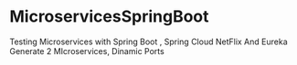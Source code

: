 # MicroservicesSpringBoot
Testing Microservices with Spring Boot , Spring Cloud NetFlix And Eureka
Generate 2 MIcroservices, Dinamic Ports
